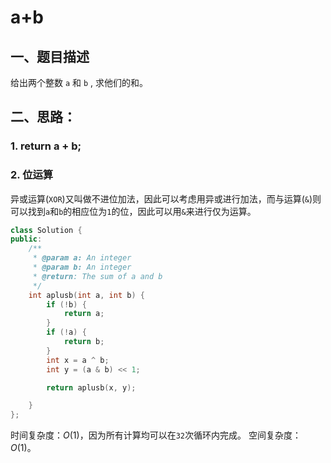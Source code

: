 # a+b
## 一、题目描述
给出两个整数 `a` 和 `b` , 求他们的和。
## 二、思路：
### 1. return a + b;
### 2. 位运算
异或运算(`XOR`)又叫做不进位加法，因此可以考虑用异或进行加法，而与运算(`&`)则可以找到`a`和`b`的相应位为`1`的位，因此可以用`&`来进行仅为运算。

```cpp
class Solution {
public:
    /**
     * @param a: An integer
     * @param b: An integer
     * @return: The sum of a and b 
     */
    int aplusb(int a, int b) {
        if (!b) {
            return a;
        }
        if (!a) {
            return b;
        }
        int x = a ^ b;
        int y = (a & b) << 1;

        return aplusb(x, y);

    }
};
```
时间复杂度：$O(1)$，因为所有计算均可以在`32`次循环内完成。
空间复杂度：$O(1)$。